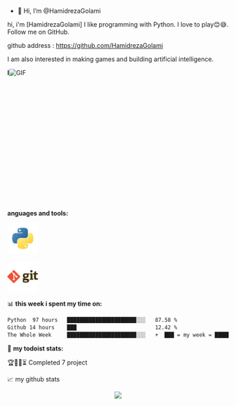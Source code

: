 - 👋 Hi, I’m @HamidrezaGolami

hi, i'm [HamidrezaGolami] I like programming with Python. I love to play😊😅. Follow me on GitHub.

github address : https://github.com/HamidrezaGolami

I am also interested in making games and 
building artificial intelligence.


  <img align="right" alt="GIF" src="https://github.com/abhisheknaiidu/abhisheknaiidu/blob/master/code.gif?raw=true" width="500" height="320" />
  

**languages and tools:**  

<code><img height="70" src="https://raw.githubusercontent.com/github/explore/80688e429a7d4ef2fca1e82350fe8e3517d3494d/topics/python/python.png"></code>

<code><img height="70" src="https://raw.githubusercontent.com/github/explore/80688e429a7d4ef2fca1e82350fe8e3517d3494d/topics/git/git.png"></code>

📊 **this week i spent my time on:**
<!--START_SECTION:waka-->

```txt
Python  97 hours   ██████████████████████░░░   87.58 %
Github 14 hours    ███                         12.42 %
The Whole Week     ██████████████████████░░░   +  ███ = my week = █████████████████████████
```


🚧 **my todoist stats:**
<!-- TODO-IST:START -->
🏆🌸✅⏳   Completed 7 project

<!-- TODO-IST:END -->


📈 my github stats






<p align="center"> <img src="https://github-readme-stats.vercel.app/api?username=HamidrezaGolami&show_icons=true&theme=radical"/>


